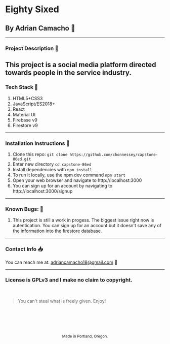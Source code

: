 # Eighty Sixed
## By Adrian Camacho :electric_plug:

---

### Project Description :pencil:

This project is a social media platform directed towards people in the service industry. 
---
### Tech Stack :floppy_disk:
1. HTML5+CSS3
2. JavaScript/ES2018+
3. React
4. Material UI
5. Firebase v9
6. Firestore v9
---
### Installation Instructions :pushpin:
1. Clone this repo: `git clone https://github.com/chonnessey/capstone-86ed.git`
2. Enter new directory `cd capstone-86ed`
3. Install dependencies with `npm install`
4. To run it locally, use the npm dev command `npm start`
5. Open your web browser and navigate to http://localhost:3000
6. You can sign up for an account by navigating to http://localhost:3000/signup
---
### Known Bugs: :bug:
1. This project is still a work in progess. The biggest issue right now is autentication. You can sign up for an account but it doesn't save any of the information into the firestore database. 
---
### Contact Info :inbox_tray:

You can reach me at: <adriancamacho18@gmail.com> :rocket:
___
### License is GPLv3 and I make no claim to copyright. 
<br />

> You can't steal what is freely given. Enjoy!

<br />
<br />
<br />
<br />
<p align="center">
  <small>Made in Portland, Oregon. </small>
</p>